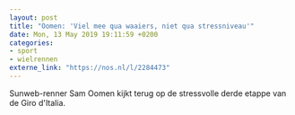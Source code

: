 ```yaml
---
layout: post
title: "Oomen: 'Viel mee qua waaiers, niet qua stressniveau'"
date: Mon, 13 May 2019 19:11:59 +0200
categories: 
- sport 
- wielrennen 
externe_link: "https://nos.nl/l/2284473"
---
```


Sunweb-renner Sam Oomen kijkt terug op de stressvolle derde etappe van de Giro d'Italia.
